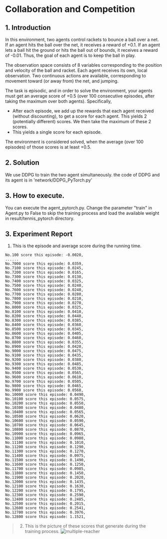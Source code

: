 # Collaboration and Competition
## 1. Introduction
In this environment, two agents control rackets to bounce a ball over a net. If an agent hits the ball over the net, it receives a reward of +0.1. If an agent lets a ball hit the ground or hits the ball out of bounds, it receives a reward of -0.01. Thus, the goal of each agent is to keep the ball in play.

The observation space consists of 8 variables corresponding to the position and velocity of the ball and racket. Each agent receives its own, local observation. Two continuous actions are available, corresponding to movement toward (or away from) the net, and jumping.

The task is episodic, and in order to solve the environment, your agents must get an average score of +0.5 (over 100 consecutive episodes, after taking the maximum over both agents). Specifically,

- After each episode, we add up the rewards that each agent received (without discounting), to get a score for each agent. This yields 2 (potentially different) scores. We then take the maximum of these 2 scores.
- This yields a single score for each episode.

The environment is considered solved, when the average (over 100 episodes) of those scores is at least +0.5.
## 2. Solution
We use DDPG to train the two agent simultaneously.
the code of DDPG and its agent is in 'network/DDPG_PyTorch.py' 
## 3. How to execute.
You can execute the agent_pytorch.py.
Change the parameter "train" in Agent.py to False to skip the training process and load the available weight in 
result/tennis_pytorch directory.
## 3. Experiment Report
1. This is the episode and average score during the running time.
```text
No.100 score this episode: -0.0020, 
...... 
No.7000 score this episode: 0.0359, 
No.7100 score this episode: 0.0245, 
No.7200 score this episode: 0.0165, 
No.7300 score this episode: 0.0130, 
No.7400 score this episode: 0.0325, 
No.7500 score this episode: 0.0240, 
No.7600 score this episode: 0.0240, 
No.7700 score this episode: 0.0280, 
No.7800 score this episode: 0.0210, 
No.7900 score this episode: 0.0270, 
No.8000 score this episode: 0.0325, 
No.8100 score this episode: 0.0410, 
No.8200 score this episode: 0.0440, 
No.8300 score this episode: 0.0385, 
No.8400 score this episode: 0.0360, 
No.8500 score this episode: 0.0345, 
No.8600 score this episode: 0.0405, 
No.8700 score this episode: 0.0460, 
No.8800 score this episode: 0.0355, 
No.8900 score this episode: 0.0420, 
No.9000 score this episode: 0.0475, 
No.9100 score this episode: 0.0435, 
No.9200 score this episode: 0.0380, 
No.9300 score this episode: 0.0485, 
No.9400 score this episode: 0.0530, 
No.9500 score this episode: 0.0565, 
No.9600 score this episode: 0.0610, 
No.9700 score this episode: 0.0505, 
No.9800 score this episode: 0.0465, 
No.9900 score this episode: 0.0560, 
No.10000 score this episode: 0.0490, 
No.10100 score this episode: 0.0575, 
No.10200 score this episode: 0.0550, 
No.10300 score this episode: 0.0480, 
No.10400 score this episode: 0.0565, 
No.10500 score this episode: 0.0620, 
No.10600 score this episode: 0.0590, 
No.10700 score this episode: 0.0645, 
No.10800 score this episode: 0.0870, 
No.10900 score this episode: 0.0965, 
No.11000 score this episode: 0.0980, 
No.11100 score this episode: 0.1010, 
No.11200 score this episode: 0.1290, 
No.11300 score this episode: 0.1270, 
No.11400 score this episode: 0.0975, 
No.11500 score this episode: 0.1490, 
No.11600 score this episode: 0.1250, 
No.11700 score this episode: 0.0985, 
No.11800 score this episode: 0.1450, 
No.11900 score this episode: 0.2020, 
No.12000 score this episode: 0.1435, 
No.12100 score this episode: 0.1630, 
No.12200 score this episode: 0.1795, 
No.12300 score this episode: 0.2590, 
No.12400 score this episode: 0.2485, 
No.12500 score this episode: 0.2015, 
No.12600 score this episode: 0.2541, 
No.12700 score this episode: 0.3976, 
No.12800 score this episode: 1.1521, 
```
>2. This is the picture of these scores that generate during the training process.
>![multiple-reacher](https://i.ibb.co/gDdk3Kj/Tennis.png)

